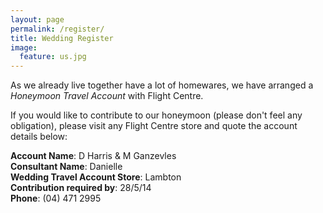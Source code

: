 ```yaml
---
layout: page
permalink: /register/
title: Wedding Register
image:
  feature: us.jpg
---
```


As we already live together have a lot of homewares, we have arranged a *Honeymoon Travel Account* with Flight Centre.

If you would like to contribute to our honeymoon (please don't feel any obligation), please visit any Flight Centre store and quote the account details below:

**Account Name**: D Harris & M Ganzevles    
**Consultant Name**: Danielle    
**Wedding Travel Account Store**: Lambton    
**Contribution required by**: 28/5/14    
**Phone**: (04) 471 2995    
